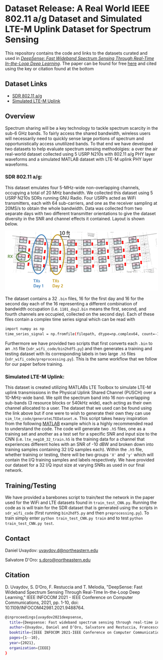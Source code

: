 # Dataset Release: A Real World IEEE 802.11 a/g Dataset and Simulated LTE-M Uplink Dataset for Spectrum Sensing


This repository contains the code and links to the datasets curated and used in _[DeepSense: Fast Wideband Spectrum Sensing Through Real-Time In-the-Loop Deep Learning]_. The paper can be found for free [here] and cited using the key or citation found at the bottom



## Dataset Links
- [SDR 802.11 a/g]
- [Simulated LTE-M Uplink]

## Overview

Spectrum sharing will be a key technology to tackle spectrum  scarcity  in  the  sub-6  GHz  bands.  To  fairly  access  the shared bandwidth, wireless users will necessarily need to quickly sense  large  portions  of  spectrum  and  opportunistically  access unutilized  bands. To that end we have developed two datasets to help evaluate spectrum sensing methodolgies: a over the air real-world dataset collected using 5 USRP N210s with 802.11 a/g PHY layer waveforms and a simulated MATLAB dataset with LTE-M uplink PHY layer waveforms.


### SDR 802.11 a/g:
This dataset emulates four 5-MHz-wide non-overlapping channels, occupying a total of 20 MHz bandwidth. We collected this dataset using 5 USRP N210s SDRs running GNU Radio. Four USRPs acted as WiFi transmitters, each with 64 sub-carriers, and one as the receiver sampling at 20MS/s to obtain the whole bandwidth. Data was collected from two separate days with two different transmitter orientations to give the dataset diversity in the SNR and  channel  effects  it  contained. Layout is shown below.

<img src="./sdr_layout.png" width="700">

The dataset contains a 32 ```.bin``` files, 16 for the first day and 16 for the second day each of the 16 representing a different combination of bandwidth occupation (i.e. ```1101_day2.bin``` means the first, second, and fourth channels are occupied, collected on the second day). Each of these files contain a complex time series signal which can be read with 
```sh
import numpy as np
time_series_signal = np.fromfile(filepath, dtype=np.complex64, count=-1, offset=0)
```
Furthermore we have provided two scripts that first converts each ```.bin``` to an ```.h5```  file (```sdr_wifi_code/bin2hdf5.py```) and then generates a training and testing dataset with its corresponding labels in two large ```.h5``` files (```sdr_wifi_code/preprocessing.py```). This is the same workflow that we follow for our paper before training.

### Simulated LTE-M Uplink:

This dataset is created utilizing MATLABs LTE Toolbox to simulate LTE-M uplink transmissions in the Physical Uplink Shared Channel (PUSCH) over a 10-MHz-wide band. We split the spectrum band into 16 non-overlapping sub-bands (3 resource blocks or 540kHz wide), each acting as their own channel allocated to a user. The dataset that we used can be found using the link above but if one were to wish to generate their own they can use ```sim_lte_code/generateLTEDataset.m```. This script takes heavy inspiration from the following [MATLAB] example which is a highly recommended read to understand the code. The code will generate two ```.h5``` files, one as a training set and another as a test set for a specific SNR and input size to the CNN (i.e. ```lte_neg10_32_train.h5``` is the training data for a channel that experiences different holes with an SNR of -10 dBW and broken down into training samples containing 32 I/Q samples each). Within the ```.h5``` file, whether training or testing, there will be two groups ```'X'``` and ```'y'``` which will contain the I/Q training samples and labels respectively. We have provided our dataset for a 32 I/Q input size at varying SNRs as used in our final network.

## Training/Testing

We have provided a barebones script to train/test the network in the paper used for the WiFi and LTE datasets found in ```train_test_CNN.py```. Running the code as is will train for the SDR dataset that is generated using the scripts in ```sdr_wifi_code``` (first running ```bin2hdf5.py``` and then ```preprocessing.py```). To train simply enter ```python train_test_CNN.py train``` and to test ```python train_test_CNN.py test```. 

## Contact

Daniel Uvaydov: uvaydov.d@northeastern.edu

Salvatore D'Oro: s.doro@northeastern.edu

## Citation

D. Uvaydov, S. D’Oro, F. Restuccia and T. Melodia, "DeepSense: Fast Wideband Spectrum Sensing Through Real-Time In-the-Loop Deep Learning," IEEE INFOCOM 2021 - IEEE Conference on Computer Communications, 2021, pp. 1-10, doi: 10.1109/INFOCOM42981.2021.9488764.

```sh
@inproceedings{uvaydov2021deepsense,
  title={Deepsense: Fast wideband spectrum sensing through real-time in-the-loop deep learning},
  author={Uvaydov, Daniel and D’Oro, Salvatore and Restuccia, Francesco and Melodia, Tommaso},
  booktitle={IEEE INFOCOM 2021-IEEE Conference on Computer Communications},
  pages={1--10},
  year={2021},
  organization={IEEE}
}
```





[//]: # 

   [SDR 802.11 a/g]: <https://repository.library.northeastern.edu/files/neu:n009w2985>
   [Simulated LTE-M Uplink]: <https://repository.library.northeastern.edu/files/neu:n009w299f>
   [DeepSense: Fast Wideband Spectrum Sensing Through Real-Time In-the-Loop Deep Learning]: <https://ieeexplore.ieee.org/abstract/document/9488764>
   [here]: <https://ece.northeastern.edu/wineslab/papers/UvaydovInfocom21.pdf>
   [MATLAB]: <https://www.mathworks.com/help/lte/ug/lte-m-uplink-waveform-generation.html>
